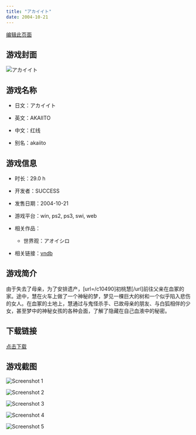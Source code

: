 ```yaml
---
title: "アカイイト"
date: 2004-10-21
---
```

[编辑此页面](https://github.com/ACG-3/ADV3-source/blob/main/source/_posts/games/%E3%82%A2%E3%82%AA%E3%82%A4%E3%82%B7%E3%83%AD.md)

## 游戏封面

![アカイイト](https%3A//pan.timero.xyz/onedrive/img_lib_001/%E3%82%A2%E3%82%AA%E3%82%A4%E3%82%B7%E3%83%AD_cover.avif)


## 游戏名称

- 日文：アカイイト
- 英文：AKAIITO
- 中文：红线

- 别名：akaiito


## 游戏信息

- 时长：29.0 h
- 开发者：SUCCESS
- 发售日期：2004-10-21
- 游戏平台：win, ps2, ps3, swi, web
- 相关作品：
   - 世界观：アオイシロ

- 相关链接：[vndb](https://vndb.org/v98)


## 游戏简介

由于失去了母亲，为了安排遗产，[url=/c10490]初桃慧[/url]前往父亲在血冢的家。途中，慧在火车上做了一个神秘的梦，梦见一棵巨大的树和一个似乎陷入悲伤的女人。在血冢的土地上，慧通过与鬼怪杀手、已故母亲的朋友、与白狐相伴的少女，甚至梦中的神秘女孩的各种会面，了解了隐藏在自己血液中的秘密。




## 下载链接

[点击下载](https://pan.timero.xyz/onedrive/adv_lib_001/%E3%82%A2%E3%82%AA%E3%82%A4%E3%82%B7%E3%83%AD)


## 游戏截图


![Screenshot 1](https%3A//pan.timero.xyz/onedrive/img_lib_001/%E3%82%A2%E3%82%AA%E3%82%A4%E3%82%B7%E3%83%AD_Screenshot_1.avif)

![Screenshot 2](https%3A//pan.timero.xyz/onedrive/img_lib_001/%E3%82%A2%E3%82%AA%E3%82%A4%E3%82%B7%E3%83%AD_Screenshot_2.avif)

![Screenshot 3](https%3A//pan.timero.xyz/onedrive/img_lib_001/%E3%82%A2%E3%82%AA%E3%82%A4%E3%82%B7%E3%83%AD_Screenshot_3.avif)

![Screenshot 4](https%3A//pan.timero.xyz/onedrive/img_lib_001/%E3%82%A2%E3%82%AA%E3%82%A4%E3%82%B7%E3%83%AD_Screenshot_4.avif)

![Screenshot 5](https%3A//pan.timero.xyz/onedrive/img_lib_001/%E3%82%A2%E3%82%AA%E3%82%A4%E3%82%B7%E3%83%AD_Screenshot_5.avif)

